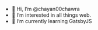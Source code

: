 - 👋 Hi, I’m @chayan00chawra
- 👀 I’m interested in all things web.
- 🌱 I’m currently learning GatsbyJS

<!---
chayan00chawra/chayan00chawra is a ✨ special ✨ repository because its `README.md` (this file) appears on your GitHub profile.
You can click the Preview link to take a look at your changes.
--->
